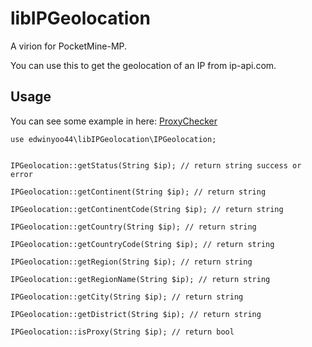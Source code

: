 # libIPGeolocation
A virion for PocketMine-MP.

You can use this to get the geolocation of an IP from ip-api.com.

## Usage
You can see some example in here: [ProxyChecker](https://github.com/edwinyoo44/ProxyChecker)

```
use edwinyoo44\libIPGeolocation\IPGeolocation;


IPGeolocation::getStatus(String $ip); // return string success or error

IPGeolocation::getContinent(String $ip); // return string

IPGeolocation::getContinentCode(String $ip); // return string

IPGeolocation::getCountry(String $ip); // return string

IPGeolocation::getCountryCode(String $ip); // return string

IPGeolocation::getRegion(String $ip); // return string

IPGeolocation::getRegionName(String $ip); // return string

IPGeolocation::getCity(String $ip); // return string

IPGeolocation::getDistrict(String $ip); // return string

IPGeolocation::isProxy(String $ip); // return bool



```